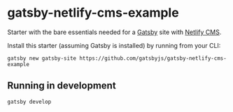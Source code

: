 # gatsby-netlify-cms-example
Starter with the bare essentials needed for a [Gatsby](https://www.gatsbyjs.org/) site with [Netlify
CMS](https://netlifycms.org).

Install this starter (assuming Gatsby is installed) by running from your CLI:
```
gatsby new gatsby-site https://github.com/gatsbyjs/gatsby-netlify-cms-example
```

## Running in development
`gatsby develop`
